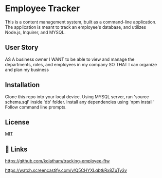 # Employee Tracker

This is a content management system, built as a command-line application.
The application is meant to track an employee's database, and utilizes Node.js, Inquirer, and MYSQL.

## User Story

AS A business owner
I WANT to be able to view and manage the departments, roles, and employees in my company
SO THAT I can organize and plan my business
## Installation
Clone this repo into your local device.
Using MYSQL server, run 'source schema.sql' inside 'db' folder.
Install any dependencies using 'npm install'
Follow command line prompts.
## License

[MIT](https://choosealicense.com/licenses/mit/)


## 🔗 Links
https://github.com/kolatham/tracking-employee-ftw

https://watch.screencastify.com/v/Q5CHYXLqbtkRx8ZuTy3v
